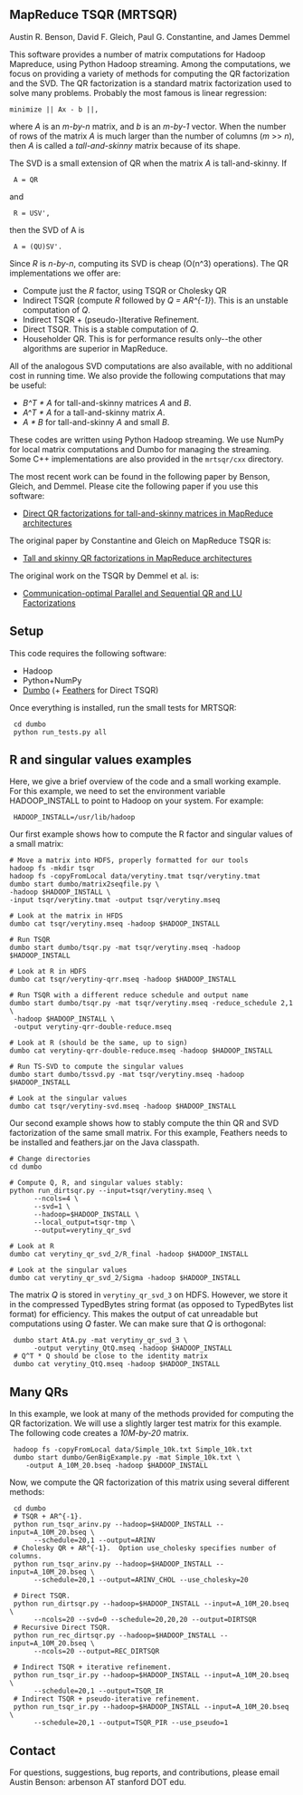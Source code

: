 MapReduce TSQR (MRTSQR)
--------
Austin R. Benson, David F. Gleich, Paul G. Constantine, and James Demmel

This software provides a number of matrix computations for Hadoop Mapreduce,
using Python Hadoop streaming.  Among the computations, we focus on providing
a variety of methods for computing the QR factorization and the SVD.
The QR factorization is a standard matrix factorization used to solve many
problems.  Probably the most famous is linear regression:

    minimize || Ax - b ||,

where _A_ is an _m-by-n_ matrix, and _b_ is an _m-by-1_ vector.
When the number of rows of the matrix _A_ is much larger than
the number of columns (_m_ >> _n_), then _A_ is called a _tall-and-skinny_
matrix because of its shape.

The SVD is a small extension of QR when the matrix _A_ is tall-and-skinny.  If

     A = QR

and

     R = USV',

then the SVD of A is

     A = (QU)SV'.

Since _R_ is _n-by-n_, computing its SVD is cheap (O(n^3) operations).
The QR implementations we offer are:

* Compute just the _R_ factor, using TSQR or Cholesky QR
* Indirect TSQR (compute _R_ followed by _Q = AR^{-1}_).  This is an unstable computation of _Q_.
* Indirect TSQR + (pseudo-)Iterative Refinement.
* Direct TSQR.  This is a stable computation of _Q_.
* Householder QR.  This is for performance results only--the other algorithms are superior in MapReduce.

All of the analogous SVD computations are also available, with no additional cost in running time.
We also provide the following computations that may be useful:

* _B^T * A_ for tall-and-skinny matrices _A_ and _B_.
* _A^T * A_ for a tall-and-skinny matrix _A_.
* _A * B_ for tall-and-skinny _A_ and small _B_.

These codes are written using Python Hadoop streaming.  We use NumPy for local matrix computations
and Dumbo for managing the streaming.
Some C++ implementations are also provided in the `mrtsqr/cxx` directory.

The most recent work can be found in the following paper by Benson, Gleich, and Demmel.  Please cite 
the following paper if you use this software:

* [Direct QR factorizations for tall-and-skinny matrices in MapReduce architectures](http://dx.doi.org/10.1109/BigData.2013.6691583)

The original paper by Constantine and Gleich on MapReduce TSQR is:

* [Tall and skinny QR factorizations in MapReduce architectures](http://www.cs.purdue.edu/homes/dgleich/publications/Constantine%202011%20-%20TSQR.pdf)

The original work on the TSQR by Demmel et al. is:

* [Communication-optimal Parallel and Sequential QR and LU Factorizations](http://dx.doi.org/10.1137/080731992)

Setup
--------
This code requires the following software:

* Hadoop
* Python+NumPy
* [Dumbo](https://github.com/klbostee/dumbo/) (+ [Feathers](https://github.com/klbostee/feathers) for Direct TSQR)

Once everything is installed, run the small tests for MRTSQR:

     cd dumbo
     python run_tests.py all

R and singular values examples
--------
Here, we give a brief overview of the code and a small working example.
For this example, we need to set the environment variable HADOOP_INSTALL to point
to Hadoop on your system.  For example:

     HADOOP_INSTALL=/usr/lib/hadoop

Our first example shows how to compute the R factor and singular values of a small matrix:
    
    # Move a matrix into HDFS, properly formatted for our tools
    hadoop fs -mkdir tsqr
    hadoop fs -copyFromLocal data/verytiny.tmat tsqr/verytiny.tmat
    dumbo start dumbo/matrix2seqfile.py \
    -hadoop $HADOOP_INSTALL \
    -input tsqr/verytiny.tmat -output tsqr/verytiny.mseq

    # Look at the matrix in HFDS
    dumbo cat tsqr/verytiny.mseq -hadoop $HADOOP_INSTALL
    
    # Run TSQR
    dumbo start dumbo/tsqr.py -mat tsqr/verytiny.mseq -hadoop $HADOOP_INSTALL

    # Look at R in HDFS
    dumbo cat tsqr/verytiny-qrr.mseq -hadoop $HADOOP_INSTALL

    # Run TSQR with a different reduce schedule and output name
    dumbo start dumbo/tsqr.py -mat tsqr/verytiny.mseq -reduce_schedule 2,1 \
     -hadoop $HADOOP_INSTALL \
     -output verytiny-qrr-double-reduce.mseq

    # Look at R (should be the same, up to sign)
    dumbo cat verytiny-qrr-double-reduce.mseq -hadoop $HADOOP_INSTALL

    # Run TS-SVD to compute the singular values
    dumbo start dumbo/tssvd.py -mat tsqr/verytiny.mseq -hadoop $HADOOP_INSTALL

    # Look at the singular values
    dumbo cat tsqr/verytiny-svd.mseq -hadoop $HADOOP_INSTALL

Our second example shows how to stably compute the thin QR and SVD factorization of
the same small matrix.  For this example, Feathers needs to be installed and feathers.jar
on the Java classpath.

    # Change directories
    cd dumbo

    # Compute Q, R, and singular values stably:
    python run_dirtsqr.py --input=tsqr/verytiny.mseq \
          --ncols=4 \
          --svd=1 \
          --hadoop=$HADOOP_INSTALL \
          --local_output=tsqr-tmp \
          --output=verytiny_qr_svd

    # Look at R
    dumbo cat verytiny_qr_svd_2/R_final -hadoop $HADOOP_INSTALL

    # Look at the singular values
    dumbo cat verytiny_qr_svd_2/Sigma -hadoop $HADOOP_INSTALL
    
The matrix _Q_ is stored in `verytiny_qr_svd_3` on HDFS.  However, we store it in the compressed
TypedBytes string format (as opposed to TypedBytes list format) for efficiency.  This makes the output
of cat unreadable but computations using _Q_ faster.  We can make sure that _Q_ is orthogonal:

     dumbo start AtA.py -mat verytiny_qr_svd_3 \
          -output verytiny_QtQ.mseq -hadoop $HADOOP_INSTALL
     # Q^T * Q should be close to the identity matrix
     dumbo cat verytiny_QtQ.mseq -hadoop $HADOOP_INSTALL


Many QRs
--------
In this example, we look at many of the methods provided for computing the QR factorization.
We will use a slightly larger test matrix for this example.  The following code creates a
_10M-by-20_ matrix.

     hadoop fs -copyFromLocal data/Simple_10k.txt Simple_10k.txt
     dumbo start dumbo/GenBigExample.py -mat Simple_10k.txt \
        -output A_10M_20.bseq -hadoop $HADOOP_INSTALL

Now, we compute the QR factorization of this matrix using several different methods:

     cd dumbo
     # TSQR + AR^{-1}.
     python run_tsqr_arinv.py --hadoop=$HADOOP_INSTALL --input=A_10M_20.bseq \
          --schedule=20,1 --output=ARINV
     # Cholesky QR + AR^{-1}.  Option use_cholesky specifies number of columns.
     python run_tsqr_arinv.py --hadoop=$HADOOP_INSTALL --input=A_10M_20.bseq \
          --schedule=20,1 --output=ARINV_CHOL --use_cholesky=20
     
     # Direct TSQR.
     python run_dirtsqr.py --hadoop=$HADOOP_INSTALL --input=A_10M_20.bseq \
          --ncols=20 --svd=0 --schedule=20,20,20 --output=DIRTSQR
     # Recursive Direct TSQR.
     python run_rec_dirtsqr.py --hadoop=$HADOOP_INSTALL --input=A_10M_20.bseq \
          --ncols=20 --output=REC_DIRTSQR

     # Indirect TSQR + iterative refinement.
     python run_tsqr_ir.py --hadoop=$HADOOP_INSTALL --input=A_10M_20.bseq \
          --schedule=20,1 --output=TSQR_IR
     # Indirect TSQR + pseudo-iterative refinement.
     python run_tsqr_ir.py --hadoop=$HADOOP_INSTALL --input=A_10M_20.bseq \
          --schedule=20,1 --output=TSQR_PIR --use_pseudo=1


Contact
--------

For questions, suggestions, bug reports, and contributions, please email Austin Benson: arbenson AT stanford DOT edu.
